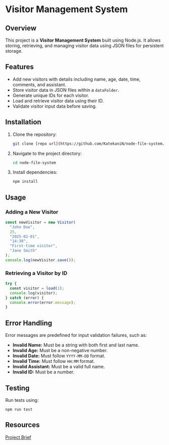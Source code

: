 # Visitor Management System

## Overview
This project is a **Visitor Management System** built using Node.js. It allows storing, retrieving, and managing visitor data using JSON files for persistent storage.

## Features
- Add new visitors with details including name, age, date, time, comments, and assistant.
- Store visitor data in JSON files within a `dataFolder`.
- Generate unique IDs for each visitor.
- Load and retrieve visitor data using their ID.
- Validate visitor input data before saving.

## Installation
1. Clone the repository:
   ```sh
   git clone [repo url](https://github.com/KatekaniN/node-file-system.git)
   ```
2. Navigate to the project directory:
   ```sh
   cd node-file-system
   ```
3. Install dependencies:
   ```sh
   npm install
   ```

## Usage

### Adding a New Visitor
```js
const newVisitor = new Visitor(
  "John Doe",
  25,
  "2025-02-01",
  "14:30",
  "First-time visitor",
  "Jane Smith"
);
console.log(newVisitor.save());
```

### Retrieving a Visitor by ID
```js
try {
  const visitor = load(1);
  console.log(visitor);
} catch (error) {
  console.error(error.message);
}
```

## Error Handling
Error messages are predefined for input validation failures, such as:
- **Invalid Name:** Must be a string with both first and last name.
- **Invalid Age:** Must be a non-negative number.
- **Invalid Date:** Must follow `YYYY-MM-DD` format.
- **Invalid Time:** Must follow `HH:MM` format.
- **Invalid Assistant:** Must be a valid full name.
- **Invalid ID:** Must be a number.

## Testing

Run tests using:

```
npm run test
```

## Resources
[Project Brief](http://syllabus.africacode.net/projects/nodejs/file-io/)


